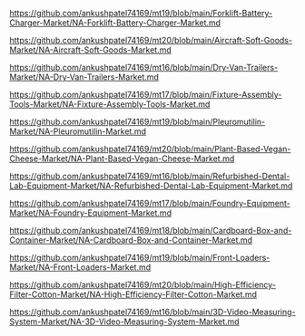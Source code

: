 <p><a href="https://github.com/ankushpatel74169/mt19/blob/main/Forklift-Battery-Charger-Market/NA-Forklift-Battery-Charger-Market.md">https://github.com/ankushpatel74169/mt19/blob/main/Forklift-Battery-Charger-Market/NA-Forklift-Battery-Charger-Market.md</a></p><p><a href="https://github.com/ankushpatel74169/mt20/blob/main/Aircraft-Soft-Goods-Market/NA-Aircraft-Soft-Goods-Market.md">https://github.com/ankushpatel74169/mt20/blob/main/Aircraft-Soft-Goods-Market/NA-Aircraft-Soft-Goods-Market.md</a></p><p><a href="https://github.com/ankushpatel74169/mt16/blob/main/Dry-Van-Trailers-Market/NA-Dry-Van-Trailers-Market.md">https://github.com/ankushpatel74169/mt16/blob/main/Dry-Van-Trailers-Market/NA-Dry-Van-Trailers-Market.md</a></p><p><a href="https://github.com/ankushpatel74169/mt17/blob/main/Fixture-Assembly-Tools-Market/NA-Fixture-Assembly-Tools-Market.md">https://github.com/ankushpatel74169/mt17/blob/main/Fixture-Assembly-Tools-Market/NA-Fixture-Assembly-Tools-Market.md</a></p><p><a href="https://github.com/ankushpatel74169/mt19/blob/main/Pleuromutilin-Market/NA-Pleuromutilin-Market.md">https://github.com/ankushpatel74169/mt19/blob/main/Pleuromutilin-Market/NA-Pleuromutilin-Market.md</a></p><p><a href="https://github.com/ankushpatel74169/mt20/blob/main/Plant-Based-Vegan-Cheese-Market/NA-Plant-Based-Vegan-Cheese-Market.md">https://github.com/ankushpatel74169/mt20/blob/main/Plant-Based-Vegan-Cheese-Market/NA-Plant-Based-Vegan-Cheese-Market.md</a></p><p><a href="https://github.com/ankushpatel74169/mt16/blob/main/Refurbished-Dental-Lab-Equipment-Market/NA-Refurbished-Dental-Lab-Equipment-Market.md">https://github.com/ankushpatel74169/mt16/blob/main/Refurbished-Dental-Lab-Equipment-Market/NA-Refurbished-Dental-Lab-Equipment-Market.md</a></p><p><a href="https://github.com/ankushpatel74169/mt17/blob/main/Foundry-Equipment-Market/NA-Foundry-Equipment-Market.md">https://github.com/ankushpatel74169/mt17/blob/main/Foundry-Equipment-Market/NA-Foundry-Equipment-Market.md</a></p><p><a href="https://github.com/ankushpatel74169/mt18/blob/main/Cardboard-Box-and-Container-Market/NA-Cardboard-Box-and-Container-Market.md">https://github.com/ankushpatel74169/mt18/blob/main/Cardboard-Box-and-Container-Market/NA-Cardboard-Box-and-Container-Market.md</a></p><p><a href="https://github.com/ankushpatel74169/mt19/blob/main/Front-Loaders-Market/NA-Front-Loaders-Market.md">https://github.com/ankushpatel74169/mt19/blob/main/Front-Loaders-Market/NA-Front-Loaders-Market.md</a></p><p><a href="https://github.com/ankushpatel74169/mt20/blob/main/High-Efficiency-Filter-Cotton-Market/NA-High-Efficiency-Filter-Cotton-Market.md">https://github.com/ankushpatel74169/mt20/blob/main/High-Efficiency-Filter-Cotton-Market/NA-High-Efficiency-Filter-Cotton-Market.md</a></p><p><a href="https://github.com/ankushpatel74169/mt16/blob/main/3D-Video-Measuring-System-Market/NA-3D-Video-Measuring-System-Market.md">https://github.com/ankushpatel74169/mt16/blob/main/3D-Video-Measuring-System-Market/NA-3D-Video-Measuring-System-Market.md</a></p>
